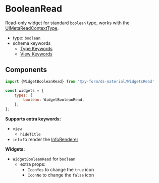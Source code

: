 # BooleanRead

Read-only widget for standard `boolean` type, works with the [UIMetaReadContextType](/docs/core-meta#read-context).

- type: `boolean`
- schema keywords
    - [Type Keywords](/docs/schema#type-string)
    - [View Keywords](/docs/schema#view-keyword)

## Components

```js
import {WidgetBooleanRead} from '@xy-form/ds-material/WidgetsRead'

const widgets = {
    types: {
        boolean: WidgetBooleanRead,
    },
};
```

**Supports extra keywords:**

- `view`
    - `hideTitle`
- `info` to render the [InfoRenderer](/docs/ds-material/Component/InfoRenderer)

**Widgets:**

- `WidgetBooleanRead` for `boolean`
    - extra props:
        - `IconYes` to change the `true` icon
        - `IconNo` to change the `false` icon
